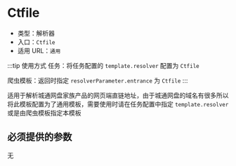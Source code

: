 # Ctfile

- 类型：解析器
- 入口：`Ctfile`
- 适用 URL：`通用`

:::tip 使用方式
任务：将任务配置的 `template.resolver` 配置为 `Ctfile`

爬虫模板：返回时指定 `resolverParameter.entrance` 为 `Ctfile`
:::

适用于解析城通网盘家族产品的网页端直链地址，由于城通网盘的域名有很多所以将此模板配置为了通用模板，需要使用时请在任务配置中指定 `template.resolver` 或是由爬虫模板指定本模板

## 必须提供的参数

无
